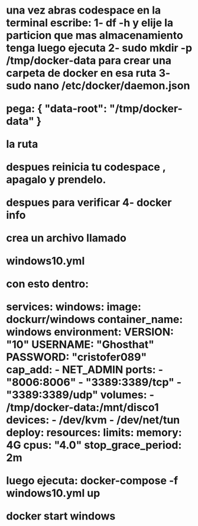<h1>
una vez abras codespace en la terminal escribe:
1- df -h
y elije la particion que mas almacenamiento tenga
luego ejecuta
2- sudo mkdir -p /tmp/docker-data 
para crear una carpeta de docker en esa ruta
3- sudo nano /etc/docker/daemon.json

pega:
{
  "data-root": "/tmp/docker-data"
}

la ruta

despues reinicia tu codespace , apagalo y prendelo.

despues para verificar
4- docker info



crea un archivo llamado

windows10.yml

con esto dentro:

services:
  windows:
    image: dockurr/windows
    container_name: windows
    environment:
      VERSION: "10"
      USERNAME: "Ghosthat"
      PASSWORD: "cristofer089"
    cap_add:
      - NET_ADMIN
    ports:
      - "8006:8006"
      - "3389:3389/tcp"
      - "3389:3389/udp"
    volumes:
      - /tmp/docker-data:/mnt/disco1
    devices:
      - /dev/kvm
      - /dev/net/tun
    deploy:
      resources:
        limits:
          memory: 4G
          cpus: "4.0"
    stop_grace_period: 2m





luego ejecuta: docker-compose -f windows10.yml up

docker start windows

</h1>
